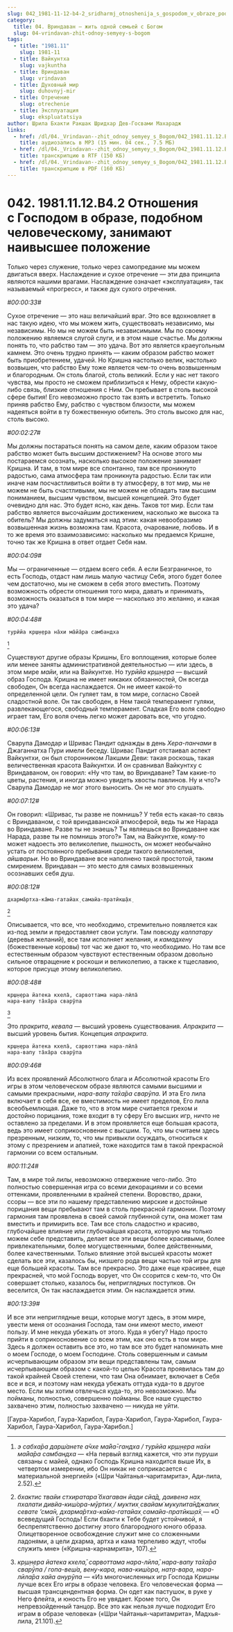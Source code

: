 ```yaml
---
slug: 042_1981-11-12-b4-2_sridharmj_otnoshenija_s_gospodom_v_obraze_podobnom_chelovecheskomu_zanimajut_naivysshee_polozhenie
category:
  title: 04. Вриндаван — жить одной семьей с Богом
  slug: 04-vrindavan-zhit-odnoy-semyey-s-bogom
tags:
  - title: "1981.11"
    slug: 1981-11
  - title: Вайкунтха
    slug: vajkuntha
  - title: Вриндаван
    slug: vrindavan
  - title: Духовный мир
    slug: duhovnyj-mir
  - title: Отречение
    slug: otrechenie
  - title: Эксплуатация
    slug: ekspluatatsiya
author: Шрила Бхакти Ракшак Шридхар Дев-Госвами Махарадж
links:
  - href: /dl/04._Vrindavan--zhit_odnoy_semyey_s_Bogom/042_1981.11.12.B4.2_SridharMj_Otnoshenija_s_Gospodom_v_obraze_podobnom_chelovecheskomu_zanimajut_naivysshee_polozhenie.mp3
    title: аудиозапись в MP3 (15 мин. 04 сек., 7.5 МБ)
  - href: /dl/04._Vrindavan--zhit_odnoy_semyey_s_Bogom/042_1981.11.12.B4.2_SridharMj_Otnoshenija_s_Gospodom_v_obraze_podobnom_chelovecheskomu_zanimajut_naivysshee_polozhenie.rtf
    title: транскрипцию в RTF (150 КБ)
  - href: /dl/04._Vrindavan--zhit_odnoy_semyey_s_Bogom/042_1981.11.12.B4.2_SridharMj_Otnoshenija_s_Gospodom_v_obraze_podobnom_chelovecheskomu_zanimajut_naivysshee_polozhenie.pdf
    title: транскрипцию в PDF (160 КБ)
---
```


# 042. 1981.11.12.B4.2 Отношения с Господом в образе, подобном человеческому, занимают наивысшее положение

Только через служение, только через самопредание мы можем двигаться вверх. Наслаждение и сухое отречение — эти два принципа являются нашими врагами. Наслаждение означает «эксплуатация», так называемый «прогресс», и также дух сухого отречения.

*#00:00:33#*

Сухое отречение — это наш величайший враг. Это все вдохновляет в нас такую идею, что мы можем жить, существовать независимо, мы независимы. Но мы не можем быть независимыми. Мы по своему положению являемся слугой слуги, и в этом наше счастье. Мы должны понять то, что рабство там — это удача. Вот это является краеугольным камнем. Это очень трудно принять — каким образом рабство может быть приобретением, удачей. Но Кришна настолько велик, настолько возвышен, что рабство Ему тоже является чем-то очень возвышенным и благородным. Он столь благой, столь великий. Если у нас нет такого чувства, мы просто не сможем приблизиться к Нему, обрести какую-либо связь, близкие отношения с Ним. Он пребывает в столь высокой сфере бытия! Его невозможно просто так взять и встретить. Только приняв рабство Ему, рабство с чувством близости, мы можем надеяться войти в ту божественную обитель. Это столь высоко для нас, столь высоко.

*#00:02:27#*

Мы должны постараться понять на самом деле, каким образом такое рабство может быть высшим достижением? На основе этого мы постараемся осознать, насколько высокое положение занимает Кришна. И там, в том мире все спонтанно, там все проникнуто радостью, сама атмосфера там проникнута радостью. Если так или иначе нам посчастливиться войти в ту атмосферу, в тот мир, мы не можем не быть счастливыми, мы не можем не обладать там высшим пониманием, высшим чувством, высшей концепцией. Это будет очевидно для нас. Это будет ясно, как день. Таков тот мир. Если там рабство является высочайшим достижением, насколько же высока та обитель? Мы должны задуматься над этим: какая невообразимо возвышенная жизнь возможна там. Красота, очарование, любовь. И в то же время это взаимозависимо: насколько мы предаемся Кришне, точно так же Кришна в ответ отдает Себя нам.

*#00:04:09#*

Мы — ограниченные — отдаем всего себя. А если Безграничное, то есть Господь, отдаст нам лишь малую частицу Себя, этого будет более чем достаточно, мы не сможем в себя этого вместить. Поэтому возможность обрести отношения того мира, давать и принимать, возможность оказаться в том мире — насколько это желанно, и какая это удача?

*#00:04:48#*

    турӣйа кр̣ш̣н̣ера на̄хи ма̄йа̄ра самбандха
[^_ftn1]

Существуют другие образы Кришны, Его воплощения, которые более или менее заняты административной деятельностью — или здесь, в этом мире *майи*, или на Вайкунтхе. Но *турӣйа кр̣ш̣н̣ера* — высший образ Господа. Кришна не имеет никаких обязанностей, Он всегда свободен, Он всегда наслаждается. Он не имеет какой-то определенной цели. Он гуляет там, в том мире, согласно Своей сладостной воле. Он так свободен, в Нем такой темперамент гуляки, развлекающегося, свободный темперамент. Сладкая Его воля свободно играет там, Его воля очень легко может даровать все, что угодно.

*#00:06:13#*

Сварупа Дамодар и Шривас Пандит однажды в день *Хера-панчами* в Джаганнатха Пури имели беседу. Шривас Пандит отстаивал аспект Вайкунтхи, он был сторонником Лакшми Деви: такая роскошь, такая величественная красота Вайкунтхи. И он сравнивал Вайкунтху с Вриндаваном, он говорил: «Ну что там, во Вриндаване? Там какие-то цветы, растения, и иногда можно увидеть хвосты павлинов. Ну и что?» Сварупа Дамодар не мог этого выносить. Он не мог это слушать.

*#00:07:12#*

Он говорил: «Шривас, ты разве не помнишь? У тебя есть какая-то связь с Вриндаваном, с той вриндаванской атмосферой, ведь ты же Нарада во Вриндаване. Разве ты не знаешь? Ты являешься во Вриндаване как Нарада, разве ты не помнишь этого?» Там, на Вайкунтхе, кому-то может надоесть это великолепие, пышность, он может необычайно устать от постоянного пребывания среди такого великолепия, *айшварьи*. Но во Вриндаване все наполнено такой простотой, таким смирением. Вриндаван — это место для самых возвышенных осознавших себя душ.

*#00:08:12#*

    дхарма̄ртха-ка̄ма-гатайах̣ самайа-пратӣкш̣а̄х̣
[^_ftn2]

Описывается, что все, что необходимо, стремительно появляется как из-под земли и предоставляет свои услуги. Там повсюду *калпатару* (деревья желаний), все там исполняет желания, и *камадхену* (божественные коровы) тот час же дают то, что необходимо. Но там все естественным образом чувствуют естественным образом довольно сильное отвращение к роскоши и великолепию, а также к тщеславию, которое присуще этому великолепию.

*#00:08:48#*

    кр̣ш̣н̣ера йатека кхела̄, сарвоттама нара-лӣла̄
    нара-вапу та̄ха̄ра сварӯпа
[^_ftn3]

Это *пракрита*, *кевала* — высший уровень существования. *Апракрита* — высший уровень бытия. Концепция *апракрита*.

    кр̣ш̣н̣ера йатека кхела̄, сарвоттама нара-лӣла̄
    нара-вапу та̄ха̄ра сварӯпа

*#00:09:46#*

Из всех проявлений Абсолютного блага и Абсолютной красоты Его игры в этом человеческом образе являются самыми высшими и самыми прекрасными, *нара-вапу та̄ха̄ра сварӯпа.* И эта Его лила включает в себя все, ее вместимость не имеет пределов, Его лила всеобъемлющая. Даже то, что в этом мире считается грехом и достойно порицания, тоже входит в ту сферу Его высших игр, ничто не оставлено за пределами. И в этом проявляется еще большая красота, ведь это имеет соприкосновение с высшим. То, что мы считаем здесь презренным, низким, то, что мы привыкли осуждать, относиться к этому с презрением и апатией, тоже находится там в такой прекрасной гармонии со всем остальным.

*#00:11:24#*

Там, в мире той *лилы*, невозможно отвержение чего-либо. Это полностью совершенная игра со всеми декорациями и со всеми оттенками, проявленными в крайней степени. Воровство, драки, ссоры — все эти по нашему представлению мирские и достойные порицания вещи пребывают там в столь прекрасной гармонии. Поэтому гармония там проявлена в своей самой глубинной сути, она может там вместить и примирить все. Там все столь сладостно и красиво, глубочайшее влияние или глубочайшая красота, которую мы только можем себе представить, делает все эти вещи более красивыми, более привлекательными, более могущественными, более действенными, более качественными. Только влияние этой высшей красоты может сделать все эти, казалось бы, низшего рода вещи частью той игры для еще большей красоты. Там все прекрасно. Это даже еще красивее, еще прекрасней, что мой Господь ворует, что Он ссорится с кем-то, что Он совершает столько, казалось бы, неприглядных поступков. Он веселится, Он так наслаждается этим. Он наслаждается этим.

*#00:13:39#*

И все эти неприглядные вещи, которые могут здесь, в этом мире, увести меня от осознания Господа, там они имеют место, имеют пользу. И мне некуда убежать от этого. Куда я убегу? Надо просто прийти в соприкосновение со всем этим, как оно есть в том мире. Здесь я должен оставить все это, но там все это будет напоминать мне о моем Господе, о моем Господине. Столь совершенным и самым исчерпывающим образом эти вещи представлены там, самым исчерпывающим образом с какой-то целью Красота проявилась там до такой крайней Своей степени, что там Она обнимает, включает в Себя все и вся, и поэтому нам некуда убежать оттуда куда-то в другое место. Если мы хотим отвлечься куда-то, это невозможно. Мы пойманы, полностью, совершенно пойманы. Все наше существо захвачено этим, полностью захвачено — никуда не уйти.

[Гаура-Харибол, Гаура-Харибол, Гаура-Харибол, Гаура-Харибол, Гаура-Харибол, Гаура-Харибол, Гаура-Харибол.]



[^_ftn1]: *э сабха̄ра дарш́анете а̄чхе ма̄йа̄-гандха / турӣйа кр̣ш̣н̣ера на̄хи ма̄йа̄ра самбандха* — «На первый взгляд кажется, что эти пуруши связаны с майей, однако Господь Кришна находится выше Их, в четвертом измерении, ибо Он никак не соприкасается с материальной энергией» («Шри Чайтанья-чаритамрита», Ади-лила, 2.52).

[^_ftn2]: *бхактис твайи стхиратара̄ бхагаван йади сйа̄д, даивена нах̣ пхалати дивйа-киш́ора-мӯртих̣ / муктих̣ свайам̇ мукулита̄н̃джалих̣ севате ’сма̄н, дхарма̄ртха-ка̄ма-гатайах̣ самайа-пратӣкш̣а̄х̣* — «О всеведущий Господь! Если бхакти к Тебе будет устойчивой, я беспрепятственно достигну этого благородного юного образа. Олицетворенное освобождение служит мне со сложенными ладонями, а цели дхарма, артха и кама терпеливо ждут, чтобы служить мне» («Кришна-карнамрита», 107).

[^_ftn3]: *кр̣ш̣н̣ера йатека кхела̄, сарвоттама нара-лӣла̄, нара-вапу та̄ха̄ра сварӯпа / гопа-веш́а, вен̣у-кара, нава-киш́ора, нат̣а-вара, нара-лӣла̄ра хайа анурӯпа* — «Из многочисленных игр Господа Кришны лучше всех Его игры в образе человека. Его человеческая форма — высшая трансцендентная форма. Он одет как пастушок, в руке у Него флейта, и юность Его не увядает. Кроме того, Он непревзойденный танцор. Все это как нельзя лучше подходит Его играм в образе человека» («Шри Чайтанья-чаритамрита», Мадхья-лила, 21.101).

